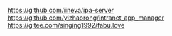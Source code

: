 https://github.com/iineva/ipa-server
https://github.com/yizhaorong/intranet_app_manager
https://gitee.com/singing1992/fabu.love